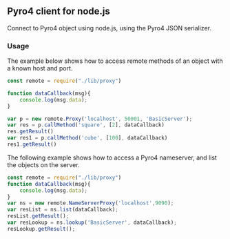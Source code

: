 ## Pyro4 client for node.js

Connect to Pyro4 object using node.js, using the Pyro4 JSON serializer.

### Usage

The example below shows how to access remote methods of an object with a known
host and port.

```javascript
const remote = require("./lib/proxy")

function dataCallback(msg){
    console.log(msg.data);
}

var p = new remote.Proxy('localhost', 50001, 'BasicServer');
var res = p.callMethod('square', [2], dataCallback)
res.getResult()
var res1 = p.callMethod('cube', [100], dataCallback)
res1.getResult()
```

The following example shows how to access a Pyro4 nameserver, and list the
objects on the server.

```javascript
const remote = require("./lib/proxy")
function dataCallback(msg){
    console.log(msg.data);
}
var ns = new remote.NameServerProxy('localhost',9090);
var resList = ns.list(dataCallback);
resList.getResult();
var resLookup = ns.lookup('BasicServer', dataCallback);
resLookup.getResult();
```
